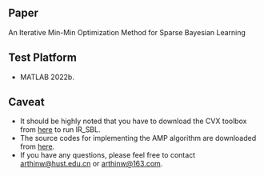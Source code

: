 ## Paper
An Iterative Min-Min Optimization Method for Sparse Bayesian Learning

## Test Platform 
 * MATLAB 2022b.
 
 ## Caveat
* It should be highly noted that you have to download the CVX toolbox from [here](https://cvxr.com/) to run IR_SBL. 
* The source codes for implementing the AMP algorithm are downloaded from [here](https://sourceforge.net/projects/gampmatlab/).
* If you have any questions, please feel free to contact arthinw@hust.edu.cn or arthinw@163.com.

 
